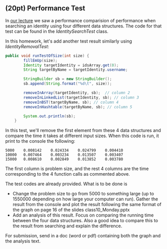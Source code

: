 ## (20pt) Performance Test

In [our lecture](https://youtu.be/5Gpc3kicQgc?t=1467) we saw a performance comparision of performance when searching an identity using four different data structures. The code for that test can be found in the *IdentitySearchTest* class. 

In this homework, let's add another test result similarly using *IdentityRemovalTest*:

```java
public void runTestOfSize(int size) {
        fillEmUp(size);
        Identity targetIdentity = idsArray.get(0);
        String targetByName = targetIdentity.username;

        StringBuilder sb = new StringBuilder();
        sb.append(String.format("%d\t", size));

        removeInArray(targetIdentity, sb);  // column 2
        removeInLinkedList(targetIdentity, sb); // column 3
        removeInBST(targetByName, sb); // column 4
        removeInHashtable(targetByName, sb); // column 5

        System.out.println(sb);
    }
```

In this test, we'll remove the first element from these 4 data structures and compare the time it takes at different input sizes. When this code is run, it print to the console the following:

```
5000	0.008142	0.024334	0.024799	0.004410	
10000	0.007464	0.003234	0.013507	0.003407	
15000	0.008610	0.002849	0.013852	0.003780	
```

The first column is problem size, and the rest 4 columns are the time corresponding to the 4 function calls as commented above. 

The test codes are already provided. What is to be done is

- Change the problem size to go from 5000 to something large (up to 1550000 depending on how large your computer can run). Gather the result from the console and plot the result following the same format of the graph on page 16 of the slides class10_Monday.pptx
- Add an analysis of this result. Focus on comparing the running time between the four data structures. Also a good idea to compare this to the result from searching and explain the difference. 

For submission, send in a doc (word or pdf) containing both the graph and the analysis text.  